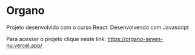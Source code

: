 # Organo

Projeto desenvolvido com o curso React: Desenvolvendo com Javascript

Para acessar o projeto clique neste link: https://organo-seven-nu.vercel.app/